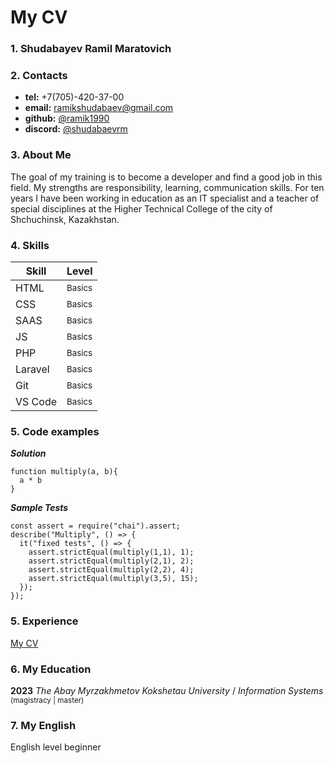 # My CV

### 1. Shudabayev Ramil Maratovich
### 2. Contacts
- **tel:** +7(705)-420-37-00
- **email:** ramikshudabaev@gmail.com
- **github:** [@ramik1990](https://github.com/ramik1990)
- **discord:** [@shudabaevrm](https://discordapp.com/users/319149251944906752/)
### 3. About Me
The goal of my training is to become a developer and find a good job in this field. My strengths are responsibility, learning, communication skills. For ten years I have been working in education as an IT specialist and a teacher of special disciplines at the Higher Technical College of the city of Shchuchinsk, Kazakhstan.
### 4. Skills
|Skill|Level|
|-----|-----|
|HTML|<sup>Basics</sup>|
|CSS|<sup>Basics</sup>|
|SAAS|<sup>Basics</sup>|
|JS|<sup>Basics</sup>|
|PHP|<sup>Basics</sup>|
|Laravel|<sup>Basics</sup>|
|Git|<sup>Basics</sup>|
|VS Code|<sup>Basics</sup>|
### 5. Code examples
***Solution***
```
function multiply(a, b){
  a * b
}
```
***Sample Tests***
```
const assert = require("chai").assert;
describe("Multiply", () => {
  it("fixed tests", () => {
    assert.strictEqual(multiply(1,1), 1);
    assert.strictEqual(multiply(2,1), 2);
    assert.strictEqual(multiply(2,2), 4);
    assert.strictEqual(multiply(3,5), 15);   
  });
});
```
### 5. Experience
[My CV](https://github.com/ramik1990/rsschool-cv/blob/gh-pages/cv.md)

### 6. My Education
**2023** *The Abay Myrzakhmetov Kokshetau University* / *Information Systems* <sup>(magistracy | master)</sup>

### 7. My English
English level beginner